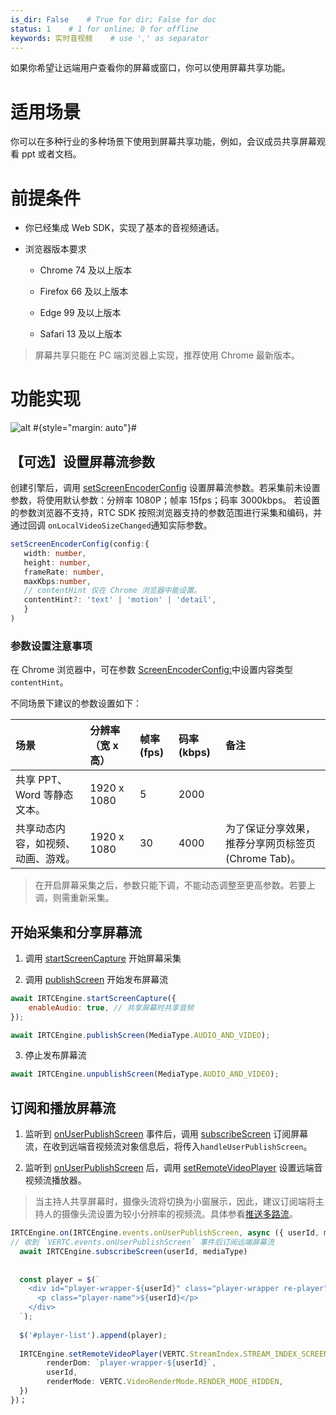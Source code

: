 ```yaml
---
is_dir: False    # True for dir; False for doc
status: 1    # 1 for online; 0 for offline
keywords: 实时音视频    # use ',' as separator
---
```


如果你希望让远端用户查看你的屏幕或窗口，你可以使用屏幕共享功能。

# 适用场景

你可以在多种行业的多种场景下使用到屏幕共享功能，例如，会议成员共享屏幕观看 ppt 或者文档。

# 前提条件

- 你已经集成 Web SDK，实现了基本的音视频通话。
	

- 浏览器版本要求
	- Chrome 74 及以上版本
		
	- Firefox 66 及以上版本
		
	- Edge 99 及以上版本
		
	- Safari 13 及以上版本
		

> 屏幕共享只能在 PC 端浏览器上实现，推荐使用 Chrome 最新版本。

# 功能实现
![alt](https://portal.volccdn.com/obj/volcfe/cloud-universal-doc/upload_aef455245e81f3c0ed643065c9154982.png) #{style="margin: auto"}#

## 【可选】设置屏幕流参数

创建引擎后，调用 [setScreenEncoderConfig](https://www.volcengine.com/docs/6348/104478#setscreenencoderconfig) 设置屏幕流参数。若采集前未设置参数，将使用默认参数：分辨率 1080P；帧率 15fps；码率 3000kbps。
若设置的参数浏览器不支持，RTC SDK 按照浏览器支持的参数范围进行采集和编码，并通过回调 `onLocalVideoSizeChanged`通知实际参数。

```typescript
setScreenEncoderConfig(config:{ 
   width: number,
   height: number,
   frameRate: number,
   maxKbps:number,
   // contentHint 仅在 Chrome 浏览器中能设置。
   contentHint?: 'text' | 'motion' | 'detail',   
   }
)
```

### 参数设置注意事项
在 Chrome 浏览器中，可在参数 [ScreenEncoderConfig:](https://www.volcengine.com/docs/6348/104481#screenencoderconfig)中设置内容类型`contentHint`。

不同场景下建议的参数设置如下：

| 场景 | 分辨率（宽 x 高） | 帧率(fps) | 码率(kbps) | 备注 | 
| :- | :- | :- | :- | :- | 
| 共享 PPT、Word 等静态文本。 | 1920 x 1080 | 5 | 2000 | | 
| 共享动态内容，如视频、动画、游戏。 | 1920 x 1080 | 30 | 4000 |为了保证分享效果，推荐分享网页标签页(Chrome Tab)。 | 

> 在开启屏幕采集之后，参数只能下调，不能动态调整至更高参数。若要上调，则需重新采集。

## 开始采集和分享屏幕流

1. 调用 [startScreenCapture](https://www.volcengine.com/docs/6348/104478#startscreencapture) 开始屏幕采集
	

2. 调用 [publishScreen](https://www.volcengine.com/docs/6348/104478#publishscreen) 开始发布屏幕流
	

```javascript
await IRTCEngine.startScreenCapture({
    enableAudio: true, // 共享屏幕时共享音频
});

await IRTCEngine.publishScreen(MediaType.AUDIO_AND_VIDEO);
```

3. 停止发布屏幕流
	

```javascript
await IRTCEngine.unpublishScreen(MediaType.AUDIO_AND_VIDEO);
```

## 订阅和播放屏幕流

1. 监听到 [onUserPublishScreen](https://www.volcengine.com/docs/6348/104479#onuserpublishscreen) 事件后，调用 [subscribeScreen](https://www.volcengine.com/docs/6348/104478#subscribescreen) 订阅屏幕流，在收到远端音视频流对象信息后，将传入`handleUserPublishScreen`。
	

2. 监听到 [onUserPublishScreen](https://www.volcengine.com/docs/6348/104479#onuserpublishscreen) 后，调用 [setRemoteVideoPlayer](https://www.volcengine.com/docs/6348/104478#setremotevideoplayer) 设置远端音视频流播放器。

> 当主持人共享屏幕时，摄像头流将切换为小窗展示，因此，建议订阅端将主持人的摄像头流设置为较小分辨率的视频流。具体参看[推送多路流](https://www.volcengine.com/docs/6348/70139)。

```typescript
IRTCEngine.on(IRTCEngine.events.onUserPublishScreen, async ({ userId, mediaType }) =>{
// 收到 `VERTC.events.onUserPublishScreen` 事件后订阅远端屏幕流
  await IRTCEngine.subscribeScreen(userId, mediaType)
  
  
  const player = $(`
    <div id="player-wrapper-${userId}" class="player-wrapper re-player">
      <p class="player-name">${userId}</p>
    </div>
  `);
  
  $('#player-list').append(player);
  
  IRTCEngine.setRemoteVideoPlayer(VERTC.StreamIndex.STREAM_INDEX_SCREEN,{
        renderDom: `player-wrapper-${userId}`,
        userId,
        renderMode: VERTC.VideoRenderMode.RENDER_MODE_HIDDEN,
  })  
})；
```
